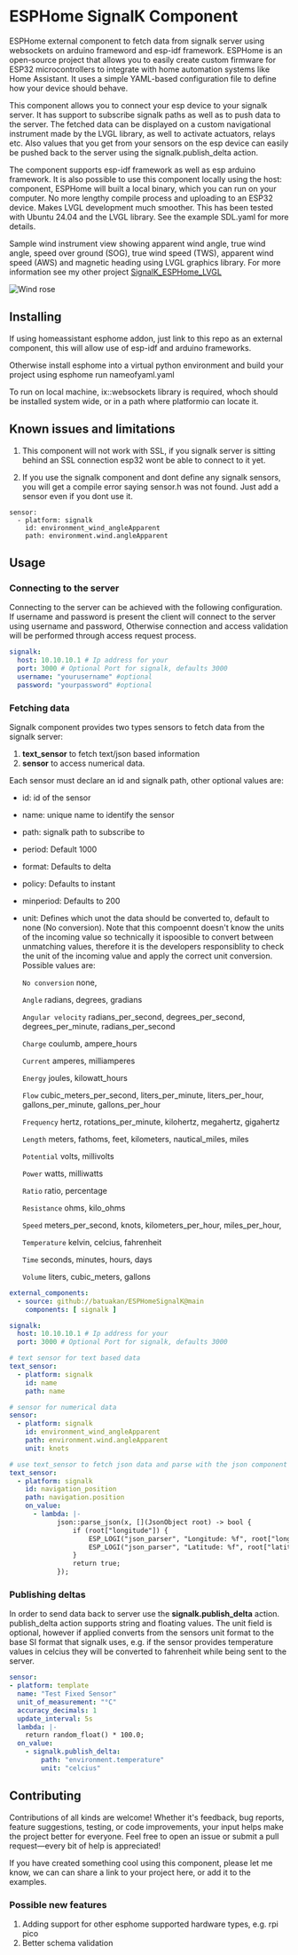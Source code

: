 # ESPHome SignalK Component

ESPHome external component to fetch data from signalk server using websockets on arduino frameword and esp-idf framework. ESPHome is an open-source project that allows you to easily create custom firmware for ESP32 microcontrollers to integrate with home automation systems like Home Assistant. It uses a simple YAML-based configuration file to define how your device should behave.

This component allows you to connect your esp device to your signalk server. It has support to subscribe signalk paths as well as to push data to the server. The fetched data can be displayed on a custom navigational instrument made by the LVGL library, as well to activate actuators, relays etc. Also values that you get from your sensors on the esp device can easily be pushed back to the server using the signalk.publish_delta action.

The component supports esp-idf framework as well as esp arduino framework. It is also possible to use this component locally using the host: component, ESPHome will built a local binary, which you can run on your computer. No more lengthy compile process and uploading to an ESP32 device. Makes LVGL development much smoother. This has been tested with Ubuntu 24.04 and the LVGL library. See the example SDL.yaml for more details. 

Sample wind instrument view showing apparent wind angle, true wind angle, speed over ground (SOG), true wind speed (TWS), apparent wind speed (AWS) and magnetic heading using LVGL graphics library. For more information see my other project [SignalK_ESPHome_LVGL](https://github.com/batuakan/SignalK_ESPHome_LVGL)

![Wind rose](./images/Wind.png)

## Installing

If using homeassistant esphome addon, just link to this repo as an external component, this will allow use of esp-idf and arduino frameworks.

Otherwise install esphome into a virtual python environment and build your project using esphome run nameofyaml.yaml

To run on local machine, ix::websockets library is required, whoch should be installed system wide, or in a path where platformio can locate it.

## Known issues and limitations

1. This component will not work with SSL, if you signalk server is sitting behind an SSL connection esp32 wont be able to connect to it yet.

2. If you use the signalk component and dont define any signalk sensors, you will get a compile error saying sensor.h was not found. Just add a sensor even if you dont use it.

```ỳaml
sensor:
  - platform: signalk
    id: environment_wind_angleApparent
    path: environment.wind.angleApparent
```

## Usage

### Connecting to the server

Connecting to the server can be achieved with the following configuration. If username and password is present the client will connect to the server using username and password, Otherwise connection and access validation will be performed through access request process.

```yaml
signalk:
  host: 10.10.10.1 # Ip address for your 
  port: 3000 # Optional Port for signalk, defaults 3000
  username: "yourusername" #optional
  password: "yourpassword" #optional
```

### Fetching data 

Signalk component provides two types sensors to fetch data from the signalk server: 
1. **text_sensor** to fetch text/json based information 
2. **sensor** to access numerical data. 

Each sensor must declare an id and signalk path, other optional values are:
- id: id of the sensor
- name: unique name to identify the sensor
- path: signalk path to subscribe to
- period: Default 1000
- format: Defaults to delta
- policy: Defaults to instant
- minperiod: Defaults to 200
- unit: Defines which unot the data should be converted to, default to none (No conversion). 
  Note that this compoennt doesn't know the units of the incoming value so technically it ispoosible to convert between unmatching values, therefore it is the developers responsiblity to check the unit of the incoming value and apply the correct unit conversion.
  Possible values are:

  `No conversion`
  none,

  `Angle`
  radians,
  degrees,
  gradians

  `Angular velocity`
  radians_per_second,
  degrees_per_second,
  degrees_per_minute,
  radians_per_second

  `Charge`
  coulumb,
  ampere_hours

  `Current`
  amperes,
  milliamperes

  `Energy`
  joules,
  kilowatt_hours

  `Flow`
  cubic_meters_per_second,
  liters_per_minute,
  liters_per_hour,
  gallons_per_minute,
  gallons_per_hour

  `Frequency`
  hertz,
  rotations_per_minute,
  kilohertz,
  megahertz,
  gigahertz

  `Length`
  meters,
  fathoms,
  feet,
  kilometers,
  nautical_miles,
  miles

  `Potential`
  volts,
  millivolts

  `Power`
  watts,
  milliwatts

  `Ratio`
  ratio,
  percentage

  `Resistance`
  ohms,
  kilo_ohms

  `Speed`
  meters_per_second,
  knots,
  kilometers_per_hour,
  miles_per_hour,

  `Temperature`
  kelvin,
  celcius,
  fahrenheit

  `Time`
  seconds,
  minutes,
  hours,
  days

  `Volume`
  liters,
  cubic_meters,
  gallons

```yaml
external_components:
  - source: github://batuakan/ESPHomeSignalK@main
    components: [ signalk ]

signalk:
  host: 10.10.10.1 # Ip address for your 
  port: 3000 # Optional Port for signalk, defaults 3000

# text sensor for text based data
text_sensor:
  - platform: signalk
    id: name
    path: name

# sensor for numerical data
sensor:
  - platform: signalk
    id: environment_wind_angleApparent
    path: environment.wind.angleApparent
    unit: knots

# use text_sensor to fetch json data and parse with the json component to extract information from it
text_sensor:
  - platform: signalk
    id: navigation_position
    path: navigation.position
    on_value:
      - lambda: |-
            json::parse_json(x, [](JsonObject root) -> bool {
                if (root["longitude"]) {
                    ESP_LOGI("json_parser", "Longitude: %f", root["longitude"].as<float>());
                    ESP_LOGI("json_parser", "Latitude: %f", root["latitude"].as<float>());
                }
                return true;
            });
```
### Publishing deltas

In order to send data back to server use the **signalk.publish_delta** action. publish_delta action supports string and floating values. The unit field is optional, however if applied converts from the sensors unit format to the base SI format that signalk uses, e.g. if the sensor provides temperature values in celcius they will be converted to fahrenheit while being sent to the server.


```yaml
sensor:
- platform: template
  name: "Test Fixed Sensor"
  unit_of_measurement: "°C"
  accuracy_decimals: 1
  update_interval: 5s
  lambda: |-
    return random_float() * 100.0;
  on_value:
    - signalk.publish_delta:
        path: "environment.temperature"
        unit: "celcius"
```

## Contributing

Contributions of all kinds are welcome! Whether it's feedback, bug reports, feature suggestions, testing, or code improvements, your input helps make the project better for everyone. Feel free to open an issue or submit a pull request—every bit of help is appreciated!

If you have created something cool using this component, please let me know, we can can share a link to your project here, or add it to the examples.

### Possible new features

1. Adding support for other esphome supported hardware types, e.g. rpi pico
1. Better schema validation
